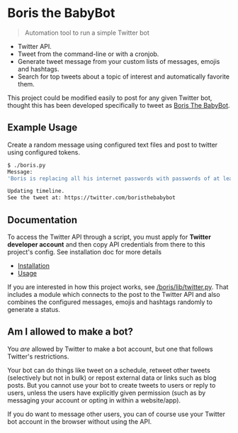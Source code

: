 # Boris the BabyBot
> Automation tool to run a simple Twitter bot

- Twitter API.
- Tweet from the command-line or with a cronjob.
- Generate tweet message from your custom lists of messages, emojis and hashtags.
- Search for top tweets about a topic of interest and automatically favorite them.

This project could be modified easily to post for any given Twitter bot, thought this has been developed specifically to tweet as [Boris The BabyBot](https://twitter.com/boristhebabybot).


## Example Usage

Create a random message using configured text files and post to twitter using configured tokens.

```bash
$ ./boris.py
Message:
'Boris is replacing all his internet passwords with passwords of at least 20 characters. #GDPR'

Updating timeline.
See the tweet at: https://twitter.com/boristhebabybot
```

## Documentation

To access the Twitter API through a script, you must apply for **Twitter developer account** and then copy API credentials from there to this project's config. See installation doc for more details

- [Installation](/docs/installation.md)
- [Usage](/docs/usage.md)

If you are interested in how this project works, see [/boris/lib/twitter.py](https://github.com/MichaelCurrin/boris-the-babybot/blob/master/boris/lib/twitter.py). That includes a module which connects to the post to the Twitter API and also combines the configured messages, emojis and hashtags randomly to generate a status.

## Am I allowed to make a bot?

You _are_ allowed by Twitter to make a bot account, but one that follows Twitter's restrictions.

Your bot can do things like tweet on a schedule, retweet other tweets (selectively but not in bulk) or repost external data or links such as blog posts. But you cannot use your bot to create tweets to users or reply to users, unless the users have explicitly given permission (such as by messaging your account or opting in within a website/app).

If you do want to message other users, you can of course use your Twitter bot account in the browser without using the API.
